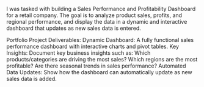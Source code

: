 I was tasked with building a Sales Performance and Profitability Dashboard for a retail company. The goal is to analyze product sales, profits, and regional performance, and display the data in a dynamic and interactive dashboard that updates as new sales data is entered.

Portfolio Project Deliverables:
Dynamic Dashboard: A fully functional sales performance dashboard with interactive charts and pivot tables.
Key Insights: Document key business insights such as:
Which products/categories are driving the most sales?
Which regions are the most profitable?
Are there seasonal trends in sales performance?
Automated Data Updates: Show how the dashboard can automatically update as new sales data is added.
